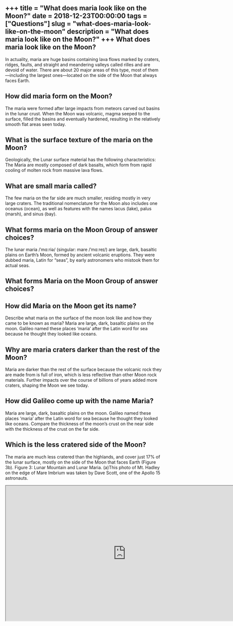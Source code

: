 +++
title = "What does maria look like on the Moon?"
date = 2018-12-23T00:00:00
tags = ["Questions"]
slug = "what-does-maria-look-like-on-the-moon"
description = "What does maria look like on the Moon?"
+++
What does maria look like on the Moon?
--------------------------------------

In actuality, maria are huge basins containing lava flows marked by craters, ridges, faults, and straight and meandering valleys called rilles and are devoid of water. There are about 20 major areas of this type, most of them—including the largest ones—located on the side of the Moon that always faces Earth.

How did maria form on the Moon?
-------------------------------

The maria were formed after large impacts from meteors carved out basins in the lunar crust. When the Moon was volcanic, magma seeped to the surface, filled the basins and eventually hardened, resulting in the relatively smooth flat areas seen today.

What is the surface texture of the maria on the Moon?
-----------------------------------------------------

Geologically, the Lunar surface material has the following characteristics: The Maria are mostly composed of dark basalts, which form from rapid cooling of molten rock from massive lava flows.

What are small maria called?
----------------------------

The few maria on the far side are much smaller, residing mostly in very large craters. The traditional nomenclature for the Moon also includes one oceanus (ocean), as well as features with the names lacus (lake), palus (marsh), and sinus (bay).

What forms maria on the Moon Group of answer choices?
-----------------------------------------------------

The lunar maria /ˈmɑːriə/ (singular: mare /ˈmɑːreɪ/) are large, dark, basaltic plains on Earth’s Moon, formed by ancient volcanic eruptions. They were dubbed maria, Latin for “seas”, by early astronomers who mistook them for actual seas.

What forms Maria on the Moon Group of answer choices?
-----------------------------------------------------

How did Maria on the Moon get its name?
---------------------------------------

Describe what maria on the surface of the moon look like and how they came to be known as maria? Maria are large, dark, basaltic plains on the moon. Galileo named these places ‘maria’ after the Latin word for sea because he thought they looked like oceans.

Why are maria craters darker than the rest of the Moon?
-------------------------------------------------------

Maria are darker than the rest of the surface because the volcanic rock they are made from is full of iron, which is less reflective than other Moon rock materials. Further impacts over the course of billions of years added more craters, shaping the Moon we see today.

How did Galileo come up with the name Maria?
--------------------------------------------

Maria are large, dark, basaltic plains on the moon. Galileo named these places ‘maria’ after the Latin word for sea because he thought they looked like oceans. Compare the thickness of the moon’s crust on the near side with the thickness of the crust on the far side.

Which is the less cratered side of the Moon?
--------------------------------------------

The maria are much less cratered than the highlands, and cover just 17% of the lunar surface, mostly on the side of the Moon that faces Earth (Figure 3b). Figure 3: Lunar Mountain and Lunar Maria. (a)This photo of Mt. Hadley on the edge of Mare Imbrium was taken by Dave Scott, one of the Apollo 15 astronauts.

<iframe allow="accelerometer; autoplay; clipboard-write; encrypted-media; gyroscope; picture-in-picture" allowfullscreen="" class="__youtube_prefs__  epyt-is-override  no-lazyload" data-no-lazy="1" data-origheight="433" data-origwidth="770" data-skipgform_ajax_framebjll="" height="433" id="_ytid_44863" loading="lazy" src="https://www.youtube.com/embed/dABwZTxTfVM?enablejsapi=1&autoplay=0&cc_load_policy=0&cc_lang_pref=&iv_load_policy=1&loop=0&modestbranding=0&rel=1&fs=1&playsinline=0&autohide=2&theme=dark&color=red&controls=1&" title="YouTube player" width="770"></iframe>